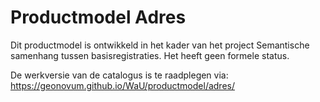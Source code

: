 # Productmodel Adres

Dit productmodel is ontwikkeld in het kader van het project Semantische samenhang tussen basisregistraties. Het heeft geen formele status.

De werkversie van de catalogus is te raadplegen via: https://geonovum.github.io/WaU/productmodel/adres/
